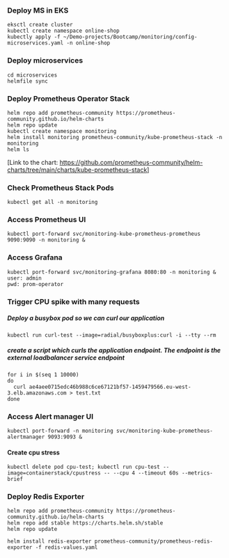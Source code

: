 ### Deploy MS in EKS
    eksctl create cluster
    kubectl create namespace online-shop
    kubectly apply -f ~/Demo-projects/Bootcamp/monitoring/config-microservices.yaml -n online-shop


### Deploy microservices
    cd microservices
    helmfile sync 


### Deploy Prometheus Operator Stack
    helm repo add prometheus-community https://prometheus-community.github.io/helm-charts
    helm repo update
    kubectl create namespace monitoring
    helm install monitoring prometheus-community/kube-prometheus-stack -n monitoring
    helm ls

[Link to the chart: https://github.com/prometheus-community/helm-charts/tree/main/charts/kube-prometheus-stack]

### Check Prometheus Stack Pods
    kubectl get all -n monitoring

### Access Prometheus UI
    kubectl port-forward svc/monitoring-kube-prometheus-prometheus 9090:9090 -n monitoring &

### Access Grafana
    kubectl port-forward svc/monitoring-grafana 8080:80 -n monitoring &
    user: admin
    pwd: prom-operator

### Trigger CPU spike with many requests

##### Deploy a busybox pod so we can curl our application 
    kubectl run curl-test --image=radial/busyboxplus:curl -i --tty --rm

##### create a script which curls the application endpoint. The endpoint is the external loadbalancer service endpoint
    for i in $(seq 1 10000)
    do
      curl ae4aee0715edc46b988c6ce67121bf57-1459479566.eu-west-3.elb.amazonaws.com > test.txt
    done


### Access Alert manager UI
    kubectl port-forward -n monitoring svc/monitoring-kube-prometheus-alertmanager 9093:9093 &

#### Create cpu stress
    kubectl delete pod cpu-test; kubectl run cpu-test --image=containerstack/cpustress -- --cpu 4 --timeout 60s --metrics-brief


### Deploy Redis Exporter
    helm repo add prometheus-community https://prometheus-community.github.io/helm-charts
    helm repo add stable https://charts.helm.sh/stable
    helm repo update

    helm install redis-exporter prometheus-community/prometheus-redis-exporter -f redis-values.yaml
